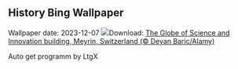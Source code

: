## History Bing Wallpaper
Wallpaper date: 2023-12-07
![](https://www.bing.com/th?id=OHR.CERNCenter_PT-BR9750877700_UHD.jpg&w=1000)Download: [The Globe of Science and Innovation building, Meyrin, Switzerland (© Deyan Baric/Alamy)](https://www.bing.com/th?id=OHR.CERNCenter_PT-BR9750877700_UHD.jpg)

Auto get programm by LtgX
